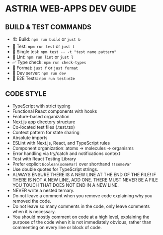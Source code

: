 # ASTRIA WEB-APPS DEV GUIDE

## BUILD & TEST COMMANDS
- 🏗️ Build: `npm run build` or `just b`
- 🧪 Test: `npm run test` or `just t`
- 🔬 Single test: `npm test -- -t "test name pattern"`
- 🧹 Lint: `npm run lint` or `just l`
- ✅ Type check: `npm run check-types`
- 💅 Format: `just f` or `just format`
- 🚀 Dev server: `npm run dev`
- 🧪 E2E Tests: `npm run test:e2e`

## CODE STYLE
- TypeScript with strict typing
- Functional React components with hooks
- Feature-based organization
- Next.js app directory structure
- Co-located test files (.test.tsx)
- Context pattern for state sharing
- Absolute imports
- ESLint with Next.js, React, and TypeScript rules
- Component organization: atoms → molecules → organisms
- Error handling via try/catch and notifications context
- Test with React Testing Library
- Prefer explicit `Boolean(someVar)` over shorthand `!!someVar`
- Use double quotes for TypeScript strings.
- ALWAYS ENSURE THERE IS A NEW LINE AT THE END OF THE FILE! IF THERE IS NOT A
  NEW LINE, ADD ONE. THERE MUST NEVER BE A FILE YOU TOUCH THAT DOES NOT END IN A
  NEW LINE.
- NEVER write a nested ternary.
- Do not leave a comment when you remove code explaining why you removed the
  code.
- Do not leave so many comments in the code, only leave comments when it is
  necessary.
- You should mostly comment on code at a high level, explaining the
  purpose of the code when it is not immediately obvious, rather than
  commenting on every line or block of code.
